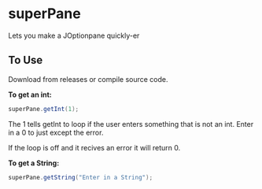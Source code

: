 # superPane
Lets you make a JOptionpane quickly-er

## To Use
Download from releases or compile source code.

<b>To get an int:</b>
``` java
superPane.getInt(1);
``` 
The 1 tells getInt to loop if the user enters something that is not an int. Enter in a 0 to just except the error.

If the loop is off and it recives an error it will return 0.

<b>To get a String:</b>
``` java
superPane.getString("Enter in a String");
```
